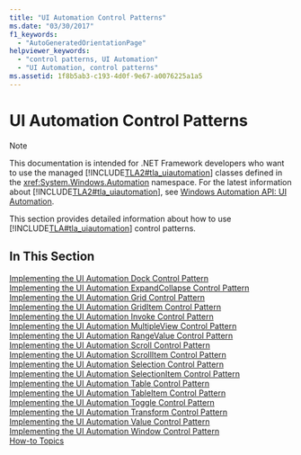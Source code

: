 ```yaml
---
title: "UI Automation Control Patterns"
ms.date: "03/30/2017"
f1_keywords: 
  - "AutoGeneratedOrientationPage"
helpviewer_keywords: 
  - "control patterns, UI Automation"
  - "UI Automation, control patterns"
ms.assetid: 1f8b5ab3-c193-4d0f-9e67-a0076225a1a5
---
```

# UI Automation Control Patterns
> [!NOTE]
> This documentation is intended for .NET Framework developers who want to use the managed [!INCLUDE[TLA2#tla_uiautomation](../../../includes/tla2sharptla-uiautomation-md.md)] classes defined in the <xref:System.Windows.Automation> namespace. For the latest information about [!INCLUDE[TLA2#tla_uiautomation](../../../includes/tla2sharptla-uiautomation-md.md)], see [Windows Automation API: UI Automation](https://go.microsoft.com/fwlink/?LinkID=156746).  
  
 This section provides detailed information about how to use [!INCLUDE[TLA#tla_uiautomation](../../../includes/tlasharptla-uiautomation-md.md)] control patterns.  
  
## In This Section  
 [Implementing the UI Automation Dock Control Pattern](implementing-the-ui-automation-dock-control-pattern.md)  
 [Implementing the UI Automation ExpandCollapse Control Pattern](implementing-the-ui-automation-expandcollapse-control-pattern.md)  
 [Implementing the UI Automation Grid Control Pattern](implementing-the-ui-automation-grid-control-pattern.md)  
 [Implementing the UI Automation GridItem Control Pattern](implementing-the-ui-automation-griditem-control-pattern.md)  
 [Implementing the UI Automation Invoke Control Pattern](implementing-the-ui-automation-invoke-control-pattern.md)  
 [Implementing the UI Automation MultipleView Control Pattern](implementing-the-ui-automation-multipleview-control-pattern.md)  
 [Implementing the UI Automation RangeValue Control Pattern](implementing-the-ui-automation-rangevalue-control-pattern.md)  
 [Implementing the UI Automation Scroll Control Pattern](implementing-the-ui-automation-scroll-control-pattern.md)  
 [Implementing the UI Automation ScrollItem Control Pattern](implementing-the-ui-automation-scrollitem-control-pattern.md)  
 [Implementing the UI Automation Selection Control Pattern](implementing-the-ui-automation-selection-control-pattern.md)  
 [Implementing the UI Automation SelectionItem Control Pattern](implementing-the-ui-automation-selectionitem-control-pattern.md)  
 [Implementing the UI Automation Table Control Pattern](implementing-the-ui-automation-table-control-pattern.md)  
 [Implementing the UI Automation TableItem Control Pattern](implementing-the-ui-automation-tableitem-control-pattern.md)  
 [Implementing the UI Automation Toggle Control Pattern](implementing-the-ui-automation-toggle-control-pattern.md)  
 [Implementing the UI Automation Transform Control Pattern](implementing-the-ui-automation-transform-control-pattern.md)  
 [Implementing the UI Automation Value Control Pattern](implementing-the-ui-automation-value-control-pattern.md)  
 [Implementing the UI Automation Window Control Pattern](implementing-the-ui-automation-window-control-pattern.md)  
 [How-to Topics](ui-automation-control-patterns-how-to-topics.md)
